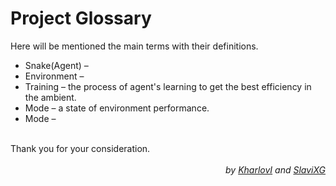 <h1 class = "header"> Project Glossary </h1>

<article>
    Here will be mentioned the main terms with their definitions.
    <br>
    <ul class="list">
    <li><span class = "glossary_term">Snake(Agent)</span> – </li>
    <li><span class = "glossary_term">Environment</span> – </li>
    <li><span class = "glossary_term">Training</span> – the process of agent's learning to get the best efficiency in the ambient.</li>
    <li><span class = "glossary_term">Mode</span> – a state of environment performance.</li>
    <li><span class = "glossary_term">Mode</span> – </li>
    </ul>
    <br>
    <span class = "article_text">Thank you for your consideration.</span>
</article>
<br>
<div align="right"><em> by <a href="https://github.com/KharlovI">KharlovI</a> and
<a href="https://github.com/SlaviXG">SlaviXG</a>
</em></div>